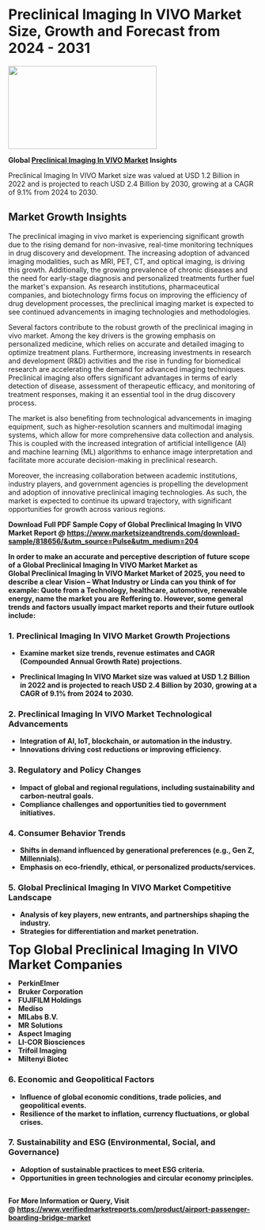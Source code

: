 <H1>Preclinical Imaging In VIVO Market Size, Growth and Forecast from 2024 - 2031</H1><img class="aligncenter size-medium wp-image-584254" src="https://thirdeyenews.in/wp-content/uploads/2024/09/Global-Market-Research-300x168.jpeg" alt="" width="300" height="168" /><p><strong>Global&nbsp;<a href="https://www.marketsizeandtrends.com/download-sample/818656/&amp;utm_source=Pulse&amp;utm_medium=204">Preclinical Imaging In VIVO Market</a> Insights</strong></p><p>Preclinical Imaging In VIVO Market size was valued at USD 1.2 Billion in 2022 and is projected to reach USD 2.4 Billion by 2030, growing at a CAGR of 9.1% from 2024 to 2030.</p><p><h2>Market Growth Insights</h2> <p>The preclinical imaging in vivo market is experiencing significant growth due to the rising demand for non-invasive, real-time monitoring techniques in drug discovery and development. The increasing adoption of advanced imaging modalities, such as MRI, PET, CT, and optical imaging, is driving this growth. Additionally, the growing prevalence of chronic diseases and the need for early-stage diagnosis and personalized treatments further fuel the market's expansion. As research institutions, pharmaceutical companies, and biotechnology firms focus on improving the efficiency of drug development processes, the preclinical imaging market is expected to see continued advancements in imaging technologies and methodologies.</p> <p><strong></strong></p> <p>Several factors contribute to the robust growth of the preclinical imaging in vivo market. Among the key drivers is the growing emphasis on personalized medicine, which relies on accurate and detailed imaging to optimize treatment plans. Furthermore, increasing investments in research and development (R&D) activities and the rise in funding for biomedical research are accelerating the demand for advanced imaging techniques. Preclinical imaging also offers significant advantages in terms of early detection of disease, assessment of therapeutic efficacy, and monitoring of treatment responses, making it an essential tool in the drug discovery process.</p> <p>The market is also benefiting from technological advancements in imaging equipment, such as higher-resolution scanners and multimodal imaging systems, which allow for more comprehensive data collection and analysis. This is coupled with the increased integration of artificial intelligence (AI) and machine learning (ML) algorithms to enhance image interpretation and facilitate more accurate decision-making in preclinical research.</p> <p>Moreover, the increasing collaboration between academic institutions, industry players, and government agencies is propelling the development and adoption of innovative preclinical imaging technologies. As such, the market is expected to continue its upward trajectory, with significant opportunities for growth across various regions.</p> <p><strong></p><p><span class=""><strong>Download Full PDF Sample Copy of Global Preclinical Imaging In VIVO Market Report</strong> @ <a href="https://www.marketsizeandtrends.com/download-sample/818656/&amp;utm_source=Pulse&amp;utm_medium=204" target="_blank">https://www.marketsizeandtrends.com/download-sample/818656/&amp;utm_source=Pulse&amp;utm_medium=204</a></span></p><p>In order to make an accurate and perceptive description of future scope of a Global&nbsp;Preclinical Imaging In VIVO Market Market as Global&nbsp;Preclinical Imaging In VIVO Market Market of 2025, you need to describe a clear Vision &ndash; What Industry or Linda can you think of for example: Quote from a Technology, healthcare, automotive, renewable energy, name the market you are Reffering to. However, some general trends and factors usually impact market reports and their future outlook include:</p><h3>1.&nbsp;<strong>Preclinical Imaging In VIVO Market Growth Projections</strong></h3><ul><li>Examine market size trends, revenue estimates and CAGR (Compounded Annual Growth Rate) projections.</li><li><p>Preclinical Imaging In VIVO Market size was valued at USD 1.2 Billion in 2022 and is projected to reach USD 2.4 Billion by 2030, growing at a CAGR of 9.1% from 2024 to 2030.</p></li></ul><h3>2.&nbsp;<strong>Preclinical Imaging In VIVO Market Technological Advancements</strong></h3><ul><li>Integration of AI, IoT, blockchain, or automation in the industry.</li><li>Innovations driving cost reductions or improving efficiency.</li></ul><h3>3.&nbsp;<strong>Regulatory and Policy Changes</strong></h3><ul><li>Impact of global and regional regulations, including sustainability and carbon-neutral goals.</li><li>Compliance challenges and opportunities tied to government initiatives.</li></ul><h3>4.&nbsp;<strong>Consumer Behavior Trends</strong></h3><ul><li>Shifts in demand influenced by generational preferences (e.g., Gen Z, Millennials).</li><li>Emphasis on eco-friendly, ethical, or personalized products/services.</li></ul><h3>5.&nbsp;<strong>Global Preclinical Imaging In VIVO Market Competitive Landscape</strong></h3><ul><li>Analysis of key players, new entrants, and partnerships shaping the industry.</li><li>Strategies for differentiation and market penetration.</li></ul><p data-pm-slice="1 1 []"><span style="color: inherit; font-family: inherit; font-size: 25px;">Top Global Preclinical Imaging In VIVO Market Companies</span></p><div class="" data-test-id=""><p><li>PerkinElmer</li><li> Bruker Corporation</li><li> FUJIFILM Holdings</li><li> Mediso</li><li> MILabs B.V.</li><li> MR Solutions</li><li> Aspect Imaging</li><li> LI-COR Biosciences</li><li> Trifoil Imaging</li><li> Miltenyi Biotec</li></p></div><h3>6.&nbsp;<strong>Economic and Geopolitical Factors</strong></h3><ul><li>Influence of global economic conditions, trade policies, and geopolitical events.</li><li>Resilience of the market to inflation, currency fluctuations, or global crises.</li></ul><h3>7.&nbsp;<strong>Sustainability and ESG (Environmental, Social, and Governance)</strong></h3><ul><li>Adoption of sustainable practices to meet ESG criteria.</li><li>Opportunities in green technologies and circular economy principles.</li></ul><h2><strong style="font-size: 14px;">For More Information or Query, Visit @&nbsp;</strong><a style="background-color: #ffffff; font-size: 14px;" href="https://www.marketsizeandtrends.com/report/preclinical-imaging-in-vivo-market/" target="_blank">https://www.verifiedmarketreports.com/product/airport-passenger-boarding-bridge-market</a></h2>
